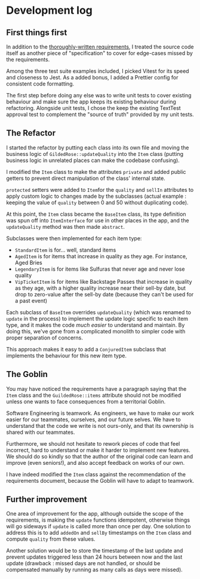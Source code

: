 # Development log

## First things first

In addition to the [thoroughly-written requirements](../GildedRoseRequirements.md), I treated the source code itself as another piece of "specification" to cover for edge-cases missed by the requirements.

Among the three test suite examples included, I picked Vitest for its speed and closeness to Jest. As a added bonus, I added a Prettier config for consistent code formatting.

The first step before doing any else was to write unit tests to cover existing behaviour and make sure the app keeps its existing behaviour during refactoring. Alongside unit tests, I chose the keep the existing TextTest approval test to complement the "source of truth" provided by my unit tests.

## The Refactor

I started the refactor by putting each class into its own file and moving the business logic of `GildedRose::updateQuality` into the `Item` class (putting business logic in unrelated places can make the codebase confusing).

I modified the `Item` class to make the attributes `private` and added public getters to prevent direct manipulation of the class' internal state.

`protected` setters were added to `Item`for the `quality` and `sellIn` attributes to apply custom logic to changes made by the subclasses (actual example : keeping the value of `quality` between 0 and 50 without duplicating code).

At this point, the `Item` class became the `BaseItem` class, its type definition was spun off into `ItemInterface` for use in other places in the app, and the `updateQuality` method was then made `abstract`.

Subclasses were then implemented for each item type:

- `StandardItem` is for... well, standard items
- `AgedItem` is for items that increase in quality as they age. For instance, Aged Bries
- `LegendaryItem` is for items like Sulfuras that never age and never lose quality
- `VipTicketItem` is for items like Backstage Passes that increase in quality as they age, with a higher quality increase near their sell-by date, but drop to zero-value after the sell-by date (because they can't be used for a past event)

Each subclass of `BaseItem` overrides `updateQuality` (which was renamed to `update` in the process) to implement the update logic specific to each item type, and it makes the code _much easier_ to understand and maintain. By doing this, we've gone from a complicated monolith to simpler code with proper separation of concerns.

This approach makes it easy to add a `ConjuredItem` subclass that implements the behaviour for this new item type.

## The Goblin

You may have noticed the requirements have a paragraph saying that the `Item` class and the `GuildedRose::items` attribute should not be modified unless one wants to face consequences from a territorial Goblin.

Software Engineering is teamwork. As engineers, we have to make our work easier for our teammates, ourselves, and our future selves. We have to understand that the code we write is not ours-only, and that its ownership is shared with our teammates.

Furthermore, we should not hesitate to rework pieces of code that feel incorrect, hard to understand or make it harder to implement new features. We should do so kindly so that the author of the original code can learn and improve (even seniors!), and also accept feedback on works of our own.

I have indeed modified the `Item` class against the recommendation of the requirements document, because the Goblin will have to adapt to teamwork.

## Further improvement

One area of improvement for the app, although outside the scope of the requirements, is making the `update` functions idempotent, otherwise things will go sideways if `update` is called more than once per day. One solution to address this is to add `addedOn` and `sellBy` timestamps on the `Item` class and compute `quality` from these values.

Another solution would be to store the timestamp of the last update and prevent updates triggered less than 24 hours between now and the last update (drawback : missed days are not handled, or should be compensated manually by running as many calls as days were missed).
